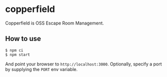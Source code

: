 # copperfield
Copperfield is OSS Escape Room Management.

## How to use

```
$ npm ci
$ npm start
```

And point your browser to `http://localhost:3000`. Optionally, specify
a port by supplying the `PORT` env variable.